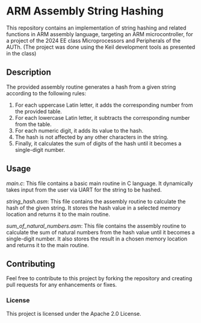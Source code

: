 # ARM Assembly String Hashing

This repository contains an implementation of string hashing and related functions in ARM assembly language, targeting an ARM microcontroller, for a project of the 2024 EE class Microprocessors and Peripherals of the AUTh. (The project was done using the Keil development tools as presented in the class)

## Description
The provided assembly routine generates a hash from a given string according to the following rules:

1. For each uppercase Latin letter, it adds the corresponding number from the provided table.
2. For each lowercase Latin letter, it subtracts the corresponding number from the table.
3. For each numeric digit, it adds its value to the hash.
4. The hash is not affected by any other characters in the string.
5. Finally, it calculates the sum of digits of the hash until it becomes a single-digit number.

## Usage
*main.c*: This file contains a basic main routine in C language. It dynamically takes input from the user via UART for the string to be hashed.

*string_hash.asm*: This file contains the assembly routine to calculate the hash of the given string. It stores the hash value in a selected memory location and returns it to the main routine.

*sum_of_natural_numbers.asm*: This file contains the assembly routine to calculate the sum of natural numbers from the hash value until it becomes a single-digit number. It also stores the result in a chosen memory location and returns it to the main routine.

## Contributing
Feel free to contribute to this project by forking the repository and creating pull requests for any enhancements or fixes.

### License
This project is licensed under the Apache 2.0 License.

